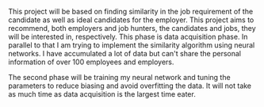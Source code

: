 This project will be based on finding similarity in the job requirement of the candidate as well as ideal candidates for the employer. This project aims to recommend, both employers and job hunters, the candidates and jobs, they will be interested in, respectively.
This phase is data acquisition phase. In parallel to that I am trying to implement the similarity algorithm using neural networks. I have accumulated a lot of data but can't share the personal information of over 100 employees and employers.

The second phase will be training my neural network and tuning the parameters to reduce biasing and avoid overfitting the data. It will not take as much time as data acquisition is the largest time eater.
